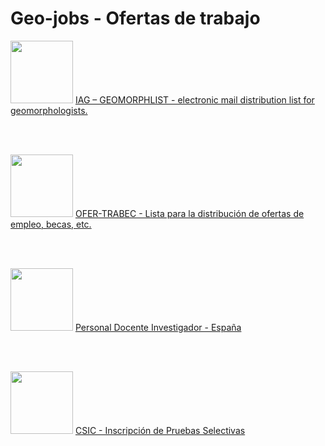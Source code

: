 # Geo-jobs - Ofertas de trabajo

<img src="https://listes.services.cnrs.fr/static-sympa/icons/logo_cnrs.png" alt="" width="100"> [IAG – GEOMORPHLIST - electronic mail distribution list for geomorphologists.](https://listes.services.cnrs.fr/wws/info/geomorph-l)

<br><br>

<img src="https://listserv.rediris.es/images/lgRedIRIS01.png" alt="" width="100"> [OFER-TRABEC - Lista para la distribución de ofertas de empleo, becas, etc.](https://listserv.rediris.es/cgi-bin/wa?A0=ofer-trabec)

<br><br>

<img src="https://secretariageneral.ugr.es/sites/webugr/secretariageneral/public/inline-files/UGR-MARCA-02-color.jpg" alt="" width="100"> [Personal Docente Investigador - España](https://serviciopdi.ugr.es/contratado/concursopublico/otrasuniversidades/)

<br><br>

<img src="https://ips.redsara.es/IPSC/img/content/logo.png" alt="" width="100"> [CSIC - Inscripción de Pruebas Selectivas](https://ips.redsara.es/IPSC/secure/buscarConvocatorias?)
